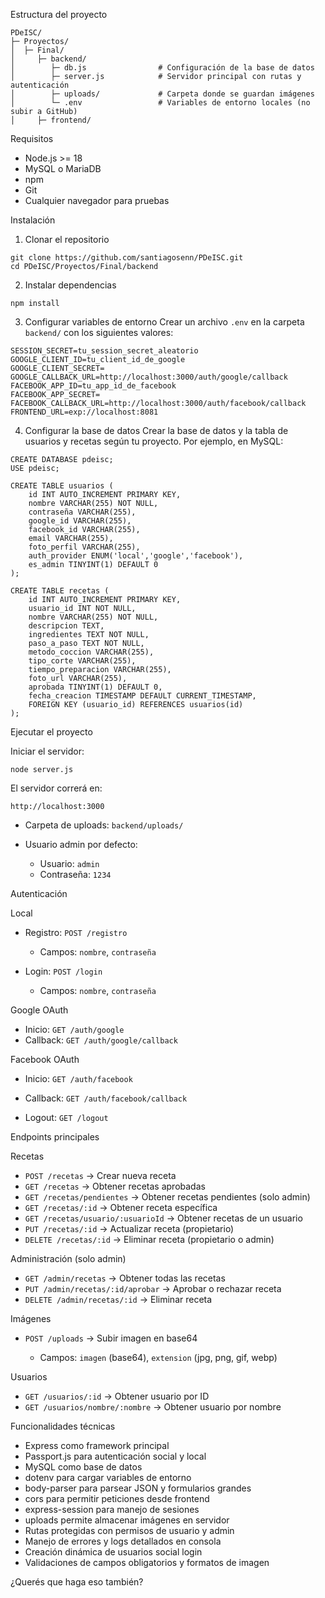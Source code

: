 Estructura del proyecto

```
PDeISC/
├─ Proyectos/
│  ├─ Final/
│     ├─ backend/
│        ├─ db.js                # Configuración de la base de datos
│        ├─ server.js            # Servidor principal con rutas y autenticación
│        ├─ uploads/             # Carpeta donde se guardan imágenes
│        └─ .env                 # Variables de entorno locales (no subir a GitHub)
│     ├─ frontend/
```

Requisitos

* Node.js >= 18
* MySQL o MariaDB
* npm
* Git
* Cualquier navegador para pruebas

Instalación

1. Clonar el repositorio

```
git clone https://github.com/santiagosenn/PDeISC.git
cd PDeISC/Proyectos/Final/backend
```

2. Instalar dependencias

```
npm install
```

3. Configurar variables de entorno
   Crear un archivo `.env` en la carpeta `backend/` con los siguientes valores:

```env
SESSION_SECRET=tu_session_secret_aleatorio
GOOGLE_CLIENT_ID=tu_client_id_de_google
GOOGLE_CLIENT_SECRET=
GOOGLE_CALLBACK_URL=http://localhost:3000/auth/google/callback
FACEBOOK_APP_ID=tu_app_id_de_facebook
FACEBOOK_APP_SECRET=
FACEBOOK_CALLBACK_URL=http://localhost:3000/auth/facebook/callback
FRONTEND_URL=exp://localhost:8081
```

4. Configurar la base de datos
   Crear la base de datos y la tabla de usuarios y recetas según tu proyecto. Por ejemplo, en MySQL:

```
CREATE DATABASE pdeisc;
USE pdeisc;

CREATE TABLE usuarios (
    id INT AUTO_INCREMENT PRIMARY KEY,
    nombre VARCHAR(255) NOT NULL,
    contraseña VARCHAR(255),
    google_id VARCHAR(255),
    facebook_id VARCHAR(255),
    email VARCHAR(255),
    foto_perfil VARCHAR(255),
    auth_provider ENUM('local','google','facebook'),
    es_admin TINYINT(1) DEFAULT 0
);

CREATE TABLE recetas (
    id INT AUTO_INCREMENT PRIMARY KEY,
    usuario_id INT NOT NULL,
    nombre VARCHAR(255) NOT NULL,
    descripcion TEXT,
    ingredientes TEXT NOT NULL,
    paso_a_paso TEXT NOT NULL,
    metodo_coccion VARCHAR(255),
    tipo_corte VARCHAR(255),
    tiempo_preparacion VARCHAR(255),
    foto_url VARCHAR(255),
    aprobada TINYINT(1) DEFAULT 0,
    fecha_creacion TIMESTAMP DEFAULT CURRENT_TIMESTAMP,
    FOREIGN KEY (usuario_id) REFERENCES usuarios(id)
);
```

Ejecutar el proyecto

Iniciar el servidor:

```
node server.js
```

El servidor correrá en:

```
http://localhost:3000
```

* Carpeta de uploads: `backend/uploads/`
  
* Usuario admin por defecto:

  * Usuario: `admin`
  * Contraseña: `1234`

Autenticación

Local

* Registro: `POST /registro`

  * Campos: `nombre`, `contraseña`
* Login: `POST /login`

  * Campos: `nombre`, `contraseña`

Google OAuth

* Inicio: `GET /auth/google`
* Callback: `GET /auth/google/callback`

Facebook OAuth

* Inicio: `GET /auth/facebook`

* Callback: `GET /auth/facebook/callback`

* Logout: `GET /logout`

Endpoints principales

Recetas

* `POST /recetas` → Crear nueva receta
* `GET /recetas` → Obtener recetas aprobadas
* `GET /recetas/pendientes` → Obtener recetas pendientes (solo admin)
* `GET /recetas/:id` → Obtener receta específica
* `GET /recetas/usuario/:usuarioId` → Obtener recetas de un usuario
* `PUT /recetas/:id` → Actualizar receta (propietario)
* `DELETE /recetas/:id` → Eliminar receta (propietario o admin)

Administración (solo admin)

* `GET /admin/recetas` → Obtener todas las recetas
* `PUT /admin/recetas/:id/aprobar` → Aprobar o rechazar receta
* `DELETE /admin/recetas/:id` → Eliminar receta

Imágenes

* `POST /uploads` → Subir imagen en base64

  * Campos: `imagen` (base64), `extension` (jpg, png, gif, webp)

Usuarios

* `GET /usuarios/:id` → Obtener usuario por ID
* `GET /usuarios/nombre/:nombre` → Obtener usuario por nombre


Funcionalidades técnicas

* Express como framework principal
* Passport.js para autenticación social y local
* MySQL como base de datos
* dotenv para cargar variables de entorno
* body-parser para parsear JSON y formularios grandes
* cors para permitir peticiones desde frontend
* express-session para manejo de sesiones
* uploads permite almacenar imágenes en servidor
* Rutas protegidas con permisos de usuario y admin
* Manejo de errores y logs detallados en consola
* Creación dinámica de usuarios social login
* Validaciones de campos obligatorios y formatos de imagen



¿Querés que haga eso también?
